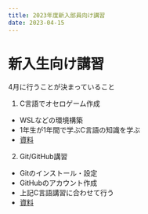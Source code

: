 ```yaml
---
title: 2023年度新入部員向け講習
date: 2023-04-15
---
```


# 新入生向け講習

4月に行うことが決まっていること

1. C言語でオセロゲーム作成
  - WSLなどの環境構築
  - 1年生が1年間で学ぶC言語の知識を学ぶ
  - [資料](./2023-04-newbie-training/clang)

2. Git/GitHub講習
  - Gitのインストール・設定
  - GitHubのアカウント作成
  - 上記C言語講習に合わせて行う
  - [資料](./2023-04-newbie-training/git)


